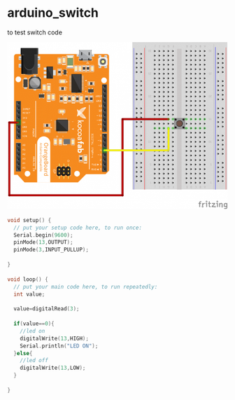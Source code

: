 # arduino_switch

to test switch code


![arduino_switch](https://github.com/octopusoctopus/arduino_switch/blob/master/201510051425137826.png)



```cpp
void setup() {
  // put your setup code here, to run once: 
  Serial.begin(9600);
  pinMode(13,OUTPUT);
  pinMode(3,INPUT_PULLUP);
  
}

void loop() {
  // put your main code here, to run repeatedly:
  int value;
  
  value=digitalRead(3);
  
  if(value==0){
    //led on
    digitalWrite(13,HIGH);
    Serial.println("LED ON");
  }else{
    //led off
    digitalWrite(13,LOW);
  }

}

```
